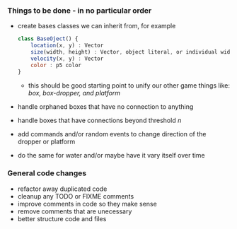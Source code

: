 ### Things to be done - in no particular order
* create bases classes we can inherit from, for example
    ```javascript
    class BaseOject() {
        location(x, y) : Vector
        size(width, height) : Vector, object literal, or individual width and height
        velocity(x, y) : Vector
        color : p5 color
    }
    ```
    * this should be good starting point to unify our other game things like:
    *box, box-dropper, and platform*

* handle orphaned boxes that have no connection to anything
* handle boxes that have connections beyond threshold *n*
* add commands and/or random events to change direction of the dropper or platform
* do the same for water and/or maybe have it vary itself over time

### General code changes
* refactor away duplicated code
* cleanup any TODO or FIXME comments
* improve comments in code so they make sense
* remove comments that are unecessary
* better structure code and files
